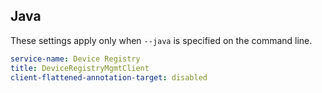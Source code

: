 ## Java

These settings apply only when `--java` is specified on the command line.

``` yaml $(java)
service-name: Device Registry
title: DeviceRegistryMgmtClient
client-flattened-annotation-target: disabled
```
